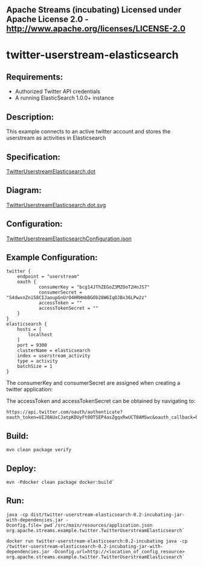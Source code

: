 Apache Streams (incubating)
Licensed under Apache License 2.0 - http://www.apache.org/licenses/LICENSE-2.0
--------------------------------------------------------------------------------

twitter-userstream-elasticsearch
==============================

Requirements:
-------------
 - Authorized Twitter API credentials
 - A running ElasticSearch 1.0.0+ instance

Description:
------------
This example connects to an active twitter account and stores the userstream as activities in Elasticsearch

Specification:
-----------------

[TwitterUserstreamElasticsearch.dot](TwitterUserstreamElasticsearch.dot "TwitterUserstreamElasticsearch.dot" )

Diagram:
-----------------

<a href="TwitterUserstreamElasticsearch.dot.svg" target="_self">TwitterUserstreamElasticsearch.dot.svg</a>

Configuration:
-----------------

[TwitterUserstreamElasticsearchConfiguration.json](TwitterUserstreamElasticsearchConfiguration.json "TwitterUserstreamElasticsearchConfiguration.json" )


Example Configuration:
----------------------

    twitter {
        endpoint = "userstream"
        oauth {
                consumerKey = "bcg14JThZEGoZ3MZOoT2HnJS7"
                consumerSecret = "S4dwxnZni58CIJaoupGnUrO4HRHmbBGOb28W6IqOJBx36LPw2z"
                accessToken = ""
                accessTokenSecret = ""
        }
    }
    elasticsearch {
        hosts = [
            localhost
        ]
        port = 9300
        clusterName = elasticsearch
        index = userstream_activity
        type = activity
        batchSize = 1
    }

The consumerKey and consumerSecret are assigned when creating a twitter application:



The accessToken and accessTokenSecret can be obtained by navigating to:

    https://api.twitter.com/oauth/authenticate?oauth_token=UIJ0AUxCJatpKDUyFt0OTSEP4asZgqxRwUCT0AMSwc&oauth_callback=http%3A%2F%2Foauth.streamstutorial.w2odata.com%3A8080%2Fsocialauthdemo%2FsocialAuthSuccessAction.do

Build:
---------

`mvn clean package verify`

Deploy:
--------

    mvn -Pdocker clean package docker:build`

Run:
--------

    java -cp dist/twitter-userstream-elasticsearch-0.2-incubating-jar-with-dependencies.jar -Dconfig.file=`pwd`/src/main/resources/application.json org.apache.streams.example.twitter.TwitterUserstreamElasticsearch`

    docker run twitter-userstream-elasticsearch:0.2-incubating java -cp /twitter-userstream-elasticsearch-0.2-incubating-jar-with-dependencies.jar -Dconfig.url=http://<location_of_config_resource> org.apache.streams.example.twitter.TwitterUserstreamElasticsearch`
